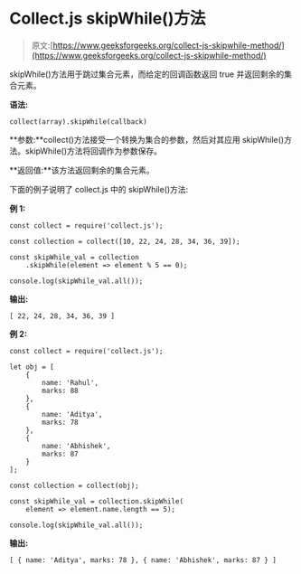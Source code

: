# Collect.js skipWhile()方法

> 原文:[https://www.geeksforgeeks.org/collect-js-skipwhile-method/](https://www.geeksforgeeks.org/collect-js-skipwhile-method/)

skipWhile()方法用于跳过集合元素，而给定的回调函数返回 true 并返回剩余的集合元素。

**语法:**

```
collect(array).skipWhile(callback)
```

**参数:**collect()方法接受一个转换为集合的参数，然后对其应用 skipWhile()方法。skipWhile()方法将回调作为参数保存。

**返回值:**该方法返回剩余的集合元素。

下面的例子说明了 collect.js 中的 skipWhile()方法:

**例 1:**

```
const collect = require('collect.js');

const collection = collect([10, 22, 24, 28, 34, 36, 39]);

const skipWhile_val = collection
    .skipWhile(element => element % 5 == 0);

console.log(skipWhile_val.all());
```

**输出:**

```
[ 22, 24, 28, 34, 36, 39 ]
```

**例 2:**

```
const collect = require('collect.js');

let obj = [
    {
        name: 'Rahul',
        marks: 88
    },
    {
        name: 'Aditya',
        marks: 78
    },
    {
        name: 'Abhishek',
        marks: 87
    }
];

const collection = collect(obj);

const skipWhile_val = collection.skipWhile(
    element => element.name.length == 5);

console.log(skipWhile_val.all());
```

**输出:**

```
[ { name: 'Aditya', marks: 78 }, { name: 'Abhishek', marks: 87 } ]
```
